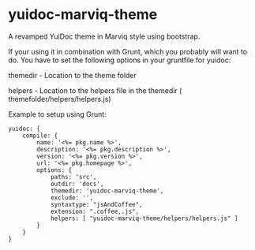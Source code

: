 yuidoc-marviq-theme
======================

A revamped YuiDoc theme in Marviq style using bootstrap.

If your using it in combination with Grunt, which you probably will want to do.
You have to set the following options in your gruntfile for yuidoc:

themedir - Location to the theme folder

helpers  - Location to the helpers file in the themedir ( themefolder/helpers/helpers.js)


Example to setup using Grunt:

    yuidoc: {
        compile: {
            name: '<%= pkg.name %>',
            description: '<%= pkg.description %>',
            version: '<%= pkg.version %>',
            url: '<%= pkg.homepage %>',
            options: {
                paths: 'src',
                outdir: 'docs',
                themedir: 'yuidoc-marviq-theme',
                exclude: '',
                syntaxtype: "jsAndCoffee",
                extension: ".coffee,.js",
                helpers: [ "yuidoc-marviq-theme/helpers/helpers.js" ]
            }
        }
    }